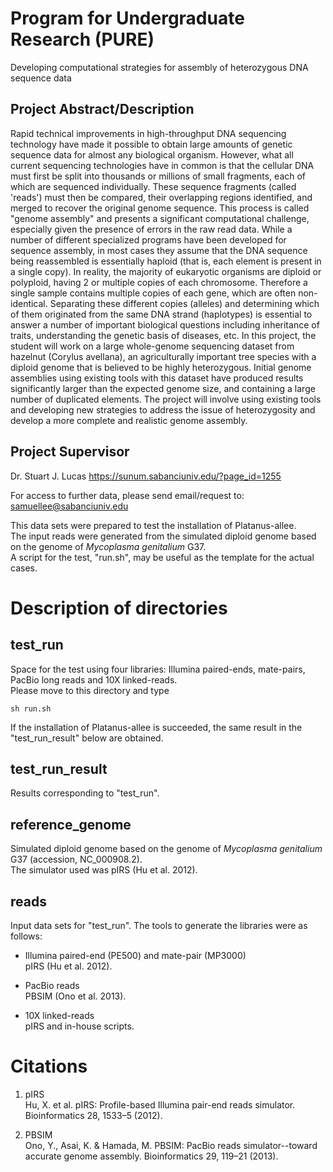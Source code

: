# Program for Undergraduate Research (PURE)
Developing computational strategies for assembly of heterozygous DNA sequence data

## Project Abstract/Description
Rapid technical improvements in high-throughput DNA sequencing technology have made it possible to obtain large amounts of genetic sequence data for almost any biological organism. However, what all current sequencing technologies have in common is that the cellular DNA must first be split into thousands or millions of small fragments, each of which are sequenced individually. These sequence fragments (called 'reads') must then be compared, their overlapping regions identified, and merged to recover the original genome sequence. This process is called "genome assembly" and presents a significant computational challenge, especially given the presence of errors in the raw read data. While a number of different specialized programs have been developed for sequence assembly, in most cases they assume that the DNA sequence being reassembled is essentially haploid (that is, each element is present in a single copy). In reality, the majority of eukaryotic organisms are diploid or polyploid, having 2 or multiple copies of each chromosome. Therefore a single sample contains multiple copies of each gene, which are often non-identical. Separating these different copies (alleles) and determining which of them originated from the same DNA strand (haplotypes) is essential to answer a number of important biological questions including inheritance of traits, understanding the genetic basis of diseases, etc. In this project, the student will work on a large whole-genome sequencing dataset from hazelnut (Corylus avellana), an agriculturally important tree species with a diploid genome that is believed to be highly heterozygous. Initial genome assemblies using existing tools with this dataset have produced results significantly larger than the expected genome size, and containing a large number of duplicated elements. The project will involve using existing tools and developing new strategies to address the issue of heterozygosity and develop a more complete and realistic genome assembly.


## Project Supervisor 
Dr. Stuart J. Lucas
https://sunum.sabanciuniv.edu/?page_id=1255

For access to further data, please send email/request to: samuellee@sabanciuniv.edu


This data sets were prepared to test the installation of Platanus-allee.  
The input reads were generated from the simulated diploid genome based on the genome of *Mycoplasma genitalium* G37.  
A script for the test, "run.sh", may be useful as the template for the actual cases.


# Description of directories

## test_run
Space for the test using four libraries: Illumina paired-ends, mate-pairs, PacBio long reads and 10X linked-reads.  
Please move to this directory and type
```
sh run.sh
```
If the installation of Platanus-allee is succeeded, the same result in the "test_run_result" below are obtained.

## test_run_result
Results corresponding to "test_run".

## reference_genome
Simulated diploid genome based on the genome of *Mycoplasma genitalium* G37 (accession, NC_000908.2).  
The simulator used was pIRS (Hu et al. 2012).

## reads
Input data sets for "test_run".
The tools to generate the libraries were as follows:

* Illumina paired-end (PE500) and mate-pair (MP3000)  
 pIRS (Hu et al. 2012).

* PacBio reads  
 PBSIM (Ono et al. 2013).  

* 10X linked-reads  
 pIRS and in-house scripts.


# Citations

1. pIRS  
 Hu, X. et al. pIRS: Profile-based Illumina pair-end reads simulator. Bioinformatics 28, 1533–5 (2012).

2. PBSIM  
 Ono, Y., Asai, K. & Hamada, M. PBSIM: PacBio reads simulator--toward accurate genome assembly. Bioinformatics 29, 119–21 (2013).
